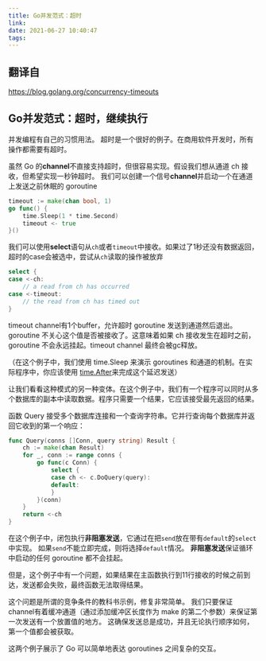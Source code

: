 ```yaml
---
title: Go并发范式：超时
link:
date: 2021-06-27 10:40:47
tags:
---
```


## 翻译自

https://blog.golang.org/concurrency-timeouts

## Go并发范式：超时，继续执行

并发编程有自己的习惯用法。 超时是一个很好的例子。在商用软件开发时，所有操作都需要有超时。

虽然 Go 的**channel**不直接支持超时，但很容易实现。假设我们想从通道 ch 接收，但希望实现一秒钟超时。 我们可以创建一个信号**channel**并启动一个在通道上发送之前休眠的 goroutine

```go
timeout := make(chan bool, 1)
go func() {
    time.Sleep(1 * time.Second)
    timeout <- true
}()
```

我们可以使用**select**语句从`ch`或者`timeout`中接收。如果过了1秒还没有数据返回，超时的case会被选中，尝试从`ch`读取的操作被放弃

```go
select {
case <-ch:
    // a read from ch has occurred
case <-timeout:
    // the read from ch has timed out
}
```

timeout channel有1个buffer，允许超时 goroutine 发送到通道然后退出。 goroutine 不关心这个值是否被接收了。这意味着如果 ch 接收发生在超时之前，goroutine 不会永远挂起。timeout channel 最终会被gc释放。

（在这个例子中，我们使用 time.Sleep 来演示 goroutines 和通道的机制。在实际程序中，你应该使用 [time.After](https://golang.org/pkg/time/#After)来完成这个延迟发送）

让我们看看这种模式的另一种变体。在这个例子中，我们有一个程序可以同时从多个数据库的副本中读取数据。程序只需要一个结果，它应该接受最先返回的结果。

函数 Query 接受多个数据库连接和一个查询字符串。它并行查询每个数据库并返回它收到的第一个响应：

```go
func Query(conns []Conn, query string) Result {
    ch := make(chan Result)
    for _, conn := range conns {
        go func(c Conn) {
            select {
            case ch <- c.DoQuery(query):
            default:
            }
        }(conn)
    }
    return <-ch
}
```

在这个例子中，闭包执行**非阻塞发送**，它通过在把`send`放在带有`default`的`select`中实现。 如果`send`不能立即完成，则将选择`default`情况。 **非阻塞发送**保证循环中启动的任何 goroutine 都不会挂起。 

但是，这个例子中有一个问题，如果结果在主函数执行到11行接收的时候之前到达，发送都会失败，最终函数无法取得结果。

这个问题是所谓的竞争条件的教科书示例，修复非常简单。 我们只要保证channel有着缓冲通道（通过添加缓冲区长度作为 make 的第二个参数）来保证第一次发送有一个放置值的地方。 这确保发送总是成功，并且无论执行顺序如何，第一个值都会被获取。

这两个例子展示了 Go 可以简单地表达 goroutines 之间复杂的交互。
